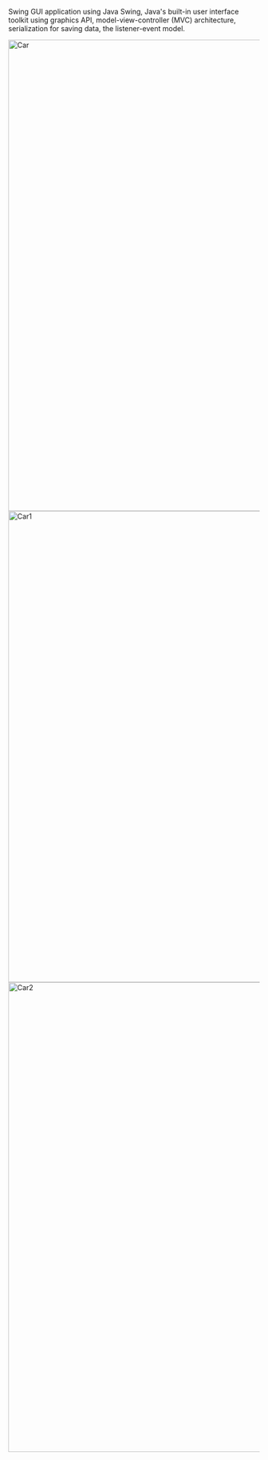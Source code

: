 Swing GUI application  using Java Swing, Java's built-in user interface toolkit using  graphics API, 
model-view-controller (MVC) architecture, serialization for saving data, the listener-event model.

<img width="942" alt="Car" src="https://user-images.githubusercontent.com/31374652/56474087-86658300-647d-11e9-99e2-85b4720b6c1f.png">
<img width="942" alt="Car1" src="https://user-images.githubusercontent.com/31374652/56474095-ab59f600-647d-11e9-8565-b33d59359b38.png">

<img width="939" alt="Car2" src="https://user-images.githubusercontent.com/31374652/56474137-494dc080-647e-11e9-9bca-96c6ca74ecf9.png">

